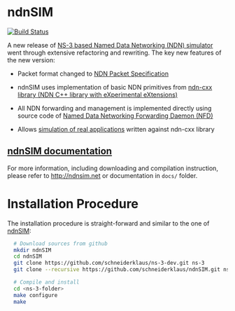 ndnSIM
======

[![Build Status](https://travis-ci.org/named-data-ndnSIM/ndnSIM.svg)](https://travis-ci.org/named-data-ndnSIM/ndnSIM)

A new release of [NS-3 based Named Data Networking (NDN) simulator](http://ndnsim.net/1.0/)
went through extensive refactoring and rewriting.  The key new features of the new
version:

- Packet format changed to [NDN Packet Specification](http://named-data.net/doc/ndn-tlv/)

- ndnSIM uses implementation of basic NDN primitives from
  [ndn-cxx library (NDN C++ library with eXperimental eXtensions)](http://named-data.net/doc/ndn-cxx/)

- All NDN forwarding and management is implemented directly using source code of
  [Named Data Networking Forwarding Daemon (NFD)](http://named-data.net/doc/NFD/)

- Allows [simulation of real applications](http://ndnsim.net/2.1/guide-to-simulate-real-apps.html)
  written against ndn-cxx library

[ndnSIM documentation](http://ndnsim.net)
---------------------------------------------

For more information, including downloading and compilation instruction, please refer to
http://ndnsim.net or documentation in `docs/` folder.

# Installation Procedure

The installation procedure is straight-forward and similar to the one of [ndnSIM](http://ndnsim.net/2.1/getting-started.html):

```bash
  # Download sources from github
  mkdir ndnSIM
  cd ndnSIM
  git clone https://github.com/schneiderklaus/ns-3-dev.git ns-3
  git clone --recursive https://github.com/schneiderklaus/ndnSIM.git ns-3/src/ndnSIM

  # Compile and install 
  cd <ns-3-folder>
  make configure 
  make

```

